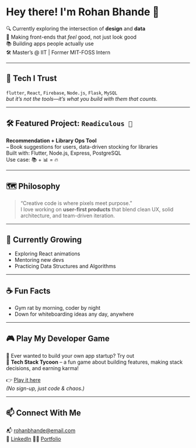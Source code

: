 # Hey there! I'm Rohan Bhande 👋

🔍 Currently exploring the intersection of **design** and **data**  
🎨 Making front-ends that *feel* good, not just look good  
📚 Building apps people actually use  
🛠️ Master’s @ IIT | Former MIT-FOSS Intern 

---

## 🧪 Tech I Trust
```flutter```, ```React```, ```Firebase```, ```Node.js```, ```Flask```, ```MySQL```  
*but it’s not the tools—it’s what you build with them that counts.*

---

## 🛠️ Featured Project: `Readiculous 📖`
**Recommendation + Library Ops Tool**  
`→` Book suggestions for users, data-driven stocking for libraries  
Built with: Flutter, Node.js, Express, PostgreSQL  
Use case: 📚 + 📊 = 🔥

---

## 🗺️ Philosophy
> “Creative code is where pixels meet purpose.”  
I love working on **user-first products** that blend clean UX, solid architecture, and team-driven iteration.

---

## 🌱 Currently Growing
- Exploring React animations  
- Mentoring new devs  
- Practicing Data Structures and Algorithms

---

## ☕ Fun Facts
- Gym rat by morning, coder by night  
- Down for whiteboarding ideas any day, anywhere  

---

## 🎮 Play My Developer Game

🚀 Ever wanted to build your own app startup? Try out  
🧠 **Tech Stack Tycoon** – a fun game about building features, making stack decisions, and earning karma!

👉 [Play it here](https://whoseunassailable.github.io/tech-stack-tycoon)  
*(No sign-up, just code & chaos.)*

---

## 📫 Connect With Me
📬 [rohanbhande@email.com](mailto:rohanbhande@email.com)  
💼 [LinkedIn](https://www.linkedin.com/in/rohanbhande)
🧑‍💼 [Portfolio]()
